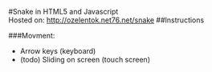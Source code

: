 #Snake in HTML5 and Javascript <br />
Hosted on:
<a href="http://ozelentok.net76.net/snake">http://ozelentok.net76.net/snake</a>
##Instructions

###Movment:
* Arrow keys (keyboard)
* (todo) Sliding on screen (touch screen)
